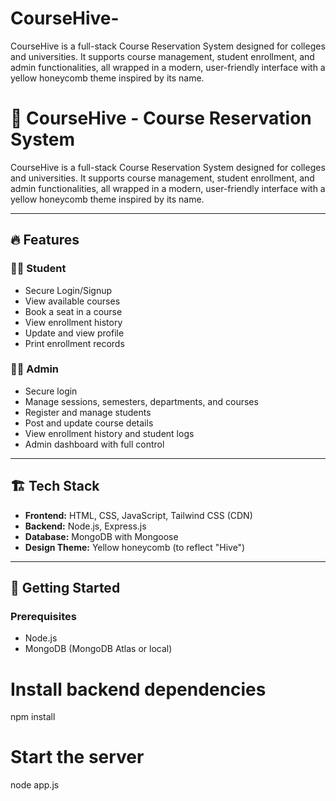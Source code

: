 # CourseHive-
 CourseHive is a full-stack Course Reservation System designed for colleges and universities. It supports course management, student enrollment, and admin functionalities, all wrapped in a modern, user-friendly interface with a yellow honeycomb theme inspired by its name.
# 🐝 CourseHive - Course Reservation System

CourseHive is a full-stack Course Reservation System designed for colleges and universities. It supports course management, student enrollment, and admin functionalities, all wrapped in a modern, user-friendly interface with a yellow honeycomb theme inspired by its name.

---

## 🔥 Features

### 👩‍🎓 Student
- Secure Login/Signup
- View available courses
- Book a seat in a course
- View enrollment history
- Update and view profile
- Print enrollment records

### 👨‍🏫 Admin
- Secure login
- Manage sessions, semesters, departments, and courses
- Register and manage students
- Post and update course details
- View enrollment history and student logs
- Admin dashboard with full control

---

## 🏗️ Tech Stack

- **Frontend:** HTML, CSS, JavaScript, Tailwind CSS (CDN)
- **Backend:** Node.js, Express.js
- **Database:** MongoDB with Mongoose
- **Design Theme:** Yellow honeycomb (to reflect "Hive")

---

## 🚀 Getting Started

### Prerequisites
- Node.js
- MongoDB (MongoDB Atlas or local)




# Install backend dependencies
npm install

# Start the server
node app.js
